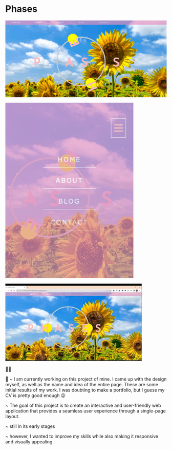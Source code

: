# Phases

![](sun/gif.gif)



![](img/sunnyrepsonsive.jpg)




![](img/Phases__AdobeExpress.gif)


🌻🌻

  👾 
~ I am currently working on this project of mine. I came up with the design myself, as well as the name and idea of the entire page. These are some initial results of my work. I was doubting to make a portfolio, but I guess my CV is pretty good enough 😜<p>~ The goal of this project is to create an interactive and user-friendly web application that provides a seamless user experience through a single-page layout.<p>~ still in its early stages<p>~ however, I wanted to improve my skills while also making it responsive and visually appealing.
